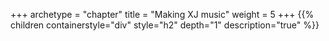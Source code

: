 +++
archetype = "chapter"
title = "Making XJ music"
weight = 5
+++
{{% children containerstyle="div" style="h2" depth="1" description="true" %}}

